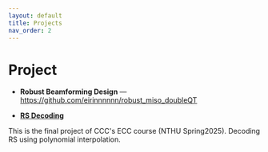 ```yaml
---
layout: default
title: Projects 
nav_order: 2
---
```


# Project 


- **Robust Beamforming Design** — <https://github.com/eirinnnnnn/robust_miso_doubleQT>

- [**RS Decoding**](<https://github.com/eirinnnnnn/RS_decoding>)

This is the final project of CCC's ECC course (NTHU Spring2025). Decoding RS using polynomial interpolation.